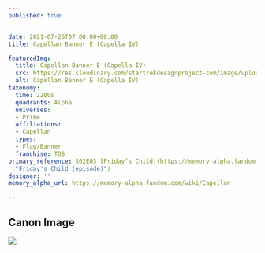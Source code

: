 ```yaml
---
published: true


date: 2021-07-25T07:00:00+00:00
title: Capellan Banner E (Capella IV)

featuredImg:
  title: Capellan Banner E (Capella IV)
  src: https://res.cloudinary.com/startrekdesignproject-com/image/upload/v1628025024/CapellanBannerE.png
  alt: Capellan Banner E (Capella IV)
taxonomy:
  time: 2200s
  quadrants: Alpha
  universes:
  - Prime
  affiliations:
  - Capellan
  types:
  - Flag/Banner
  franchise: TOS
primary_reference: S02E03 [Friday’s Child](https://memory-alpha.fandom.com/wiki/Friday%27s_Child_(episode)
  "Friday's Child (episode)")
designer: ''
memory_alpha_url: https://memory-alpha.fandom.com/wiki/Capellan

---
```

## Canon Image

![](https://res.cloudinary.com/startrekdesignproject-com/image/upload/v1628025024/Cappelan-Banner-E_TOS.jpg)